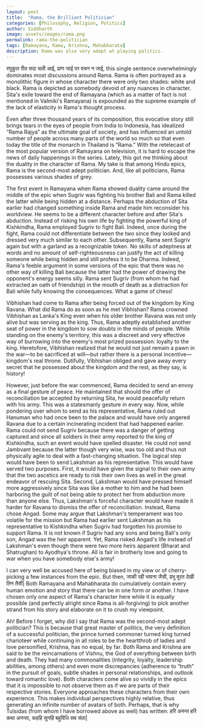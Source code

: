 ```yaml
---
layout: post
title:  "Rama, the Brilliant Politician"
categories: [Philosophy, Religion, Politics]
author: Siddharth
image: assets/images/rama.png
permalink: rama-the-politician
tags: [Ramayana, Rama, Krishna, Mahabharata]
description: Rama was also very adept at playing politics.
---
```

रघुकुल रीत सदा चली आई, प्राण जाई पर वचन न जाई, 
this single sentence overwhelmingly dominates most discussions around Rama. Rama is often portrayed as a monolithic figure in whose character there were only two shades: white and black. Rama is depicted as somebody devoid of any nuances in character. Sita's exile toward the end of Ramayana (which as a matter of fact is not mentioned in Valmiki's Ramayana) is expounded as the supreme example of the lack of elasticity in Rama's thought process. 

Even after three thousand years of its composition, this evocative story still brings tears in the eyes of people from India to Indonesia, has idealized &ldquo;Rama Rajya&rdquo; as the ultimate goal of society, and has influenced an untold number of people across many parts of the world so much so that even today the title of the monarch in Thailand is &ldquo;Rama.&rdquo; With the retelecast of the most popular version of Ramayana on television, it is hard to escape the news of daily happenings in the series. Lately, this got me thinking about the duality in the character of Rama. My take is that among Hindu epics, Rama is the second-most adept politician. And, like all politicians, Rama possesses various shades of grey.

The first event in Ramayana when Rama showed duality came around the middle of the epic when Sugriv was fighting his brother Bali and Rama killed the latter while being hidden at a distance. Perhaps the abduction of Sita earlier had changed something inside Rama and made him reconsider his worldview. He seems to be a different character before and after Sita's abduction. Instead of risking his own life by fighting the powerful king of Kishkindha, Rama employed Sugriv to fight Bali. Indeed, once during the fight, Rama could not differentiate between the two since they looked and dressed very much similar to each other. Subsequently, Rama sent Sugriv again but with a garland as a recognizable token. No skills of adeptness at words and no amount of self-righteousness can justify the act of killing someone while being hidden and still profess it to be Dharma. Indeed, Rama's feeble argument in some versions of the epic that there was no other way of killing Bali because the latter had the power of drawing the opponent's energy seems silly. Rama sent Sugriv (from whom he had extracted an oath of friendship) in the mouth of death as a distraction for Bali while fully knowing the consequences. What a game of chess!

Vibhishan had come to Rama after being forced out of the kingdom by King Ravana. What did Rama do as soon as he met Vibhishan? Rama crowned Vibhishan as Lanka's King even when his older brother Ravana was not only alive but was serving as the king. Thus, Rama adeptly established another seat of power in the kingdom to sow doubts in the minds of people. While standing on the enemy's territory, this was a discreet and very effective way of burrowing into the enemy's most prized possession: loyalty to the king. Heretofore, Vibhishan realized that he would not just remain a pawn in the war—to be sacrificed at will—but rather there is a personal incentive—kingdom's real throne. Dutifully, Vibhishan obliged and gave away every secret that he possessed about the kingdom and the rest, as they say, is history!

However, just before the war commenced, Rama decided to send an envoy as a final gesture of peace. He maintained that should the offer of reconciliation be accepted by returning Sita, he would peacefully return with his army. This was a statesmanly gesture in every way. Now, while pondering over whom to send as his representative, Rama ruled out Hanuman who had once been to the palace and would have only angered Ravana due to a certain incinerating incident that had happened earlier. Rama could not send Sugriv because there was a danger of getting captured and since all soldiers in their army reported to the king of Kishkindha, such an event would have spelled disaster. He could not send Jambvant because the latter though very wise, was too old and thus not physically agile to deal with a fast-changing situation. The logical step would have been to send Lakshman as his representative. This would have served two purposes. First, it would have given the signal to their own army that the two ascetics are ready to risk their own lives as well in the great endeavor of rescuing Sita. Second, Lakshman would have pressed himself more aggressively since Sita was like a mother to him and he had been harboring the guilt of not being able to protect her from abduction more than anyone else. Thus, Lakshman's forceful character would have made it harder for Ravana to dismiss the offer of reconciliation.  Instead, Rama chose Angad. Some may argue that Lakshman's temperament was too volatile for the mission but Rama had earlier sent Lakshman as his representative to Kishkindha when Sugriv had forgotten his promise to support Rama. It is not known if Sugriv had any sons and being Bali's only son, Angad was the heir apparent. Yet, Rama risked Angad's life instead of Lakshman's even though there were two more heirs apparent (Bharat and Shatrughan) to Ayodhya's throne. All is fair in brotherly love and going to war when you have somebody else's army!

I can very well be accused here of being biased in my view or of cherry-picking a few instances from the epic. But then, 
जाकी रही भावना जैसी, प्रभु मूरत देखी तिन तैसी| 
Both Ramayana and Mahabharata do cumulatively contain every human emotion and story that there can be in one form or another. I have chosen only one aspect of Rama's character here while it is equally possible (and perfectly alright since Rama is all-forgiving) to pick another strand from his story and elaborate on it to crush my viewpoint.

Ah! Before I forget, why did I say that Rama was the second-most adept politician? This is because that great master of politics, the very definition of a successful politician, the prince turned commoner turned king turned charioteer while continuing in all roles to be the heartthrob of ladies and love personified, Krishna, has no equal, by far. Both Rama and Krishna are said to be the reincarnations of Vishnu, the God of everything between birth and death. They had many commonalities (integrity, loyalty, leadership abilities, among others) and even more discrepancies (adherence to &ldquo;truth&rdquo; in the pursuit of goals, subtle shades in personal relationships, and outlook toward romantic love). Both characters come alive so vividly in the epics that it is impossible to not observe them as if we are parts of their respective stories. Everyone approaches these characters from their own experience. This makes individual perspectives highly relative, thus generating an infinite number of avatars of both. Perhaps, that is why Tulsidas (from whom I have borrowed above as well) has written: 
हरि अनन्त हरि कथा अनन्ता, कहहि सुनहि बहुविधि सब संता|
